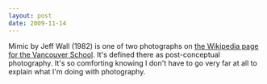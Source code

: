 ```yaml
---
layout: post
date: 2009-11-14
---  
```


Mimic by Jeff Wall (1982) is one of two photographs on [the Wikipedia page for the Vancouver School](https://en.wikipedia.org/wiki/Vancouver_School). It's defined there as post-conceptual photography. It's so comforting knowing I don't have to go very far at all to explain what I'm doing with photography.
